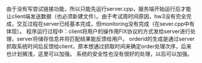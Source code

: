 由于没有写尝试链接功能，所以只能先运行server.cpp，服务端开始运行后才能让client端发送数据（也必须新建文件）。由于考试周时间原因，hw3没有完全完成，交互过程在server已经基本完成，但monitoring没有完成（在sever.cpp中有体现）。
程序运行过程中：client将用户的操作用FIX协议的方式发给server进行处理，server将储存信息并将匹配结果能反馈给用户。
orderid的生成是通过server抓取系统时间后反馈给client，原本想通过抓取时间来确定order处理次序，后来也计划搁浅，这里可以加强。
系统的安全性也没有很好的处理，以后可以加强。
